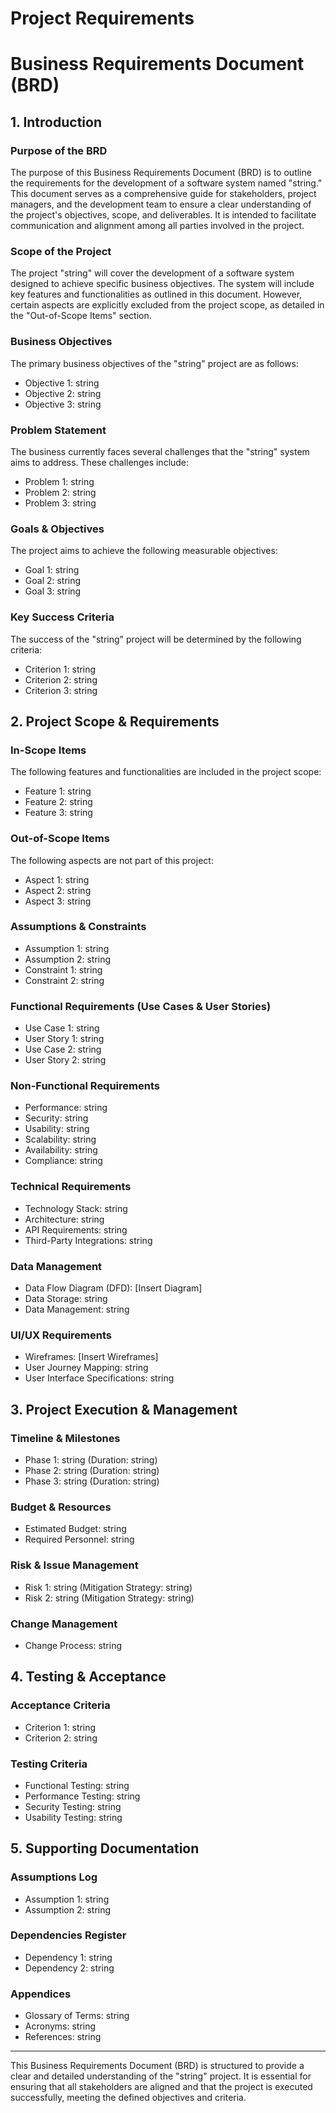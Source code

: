 # Project Requirements

# Business Requirements Document (BRD)

## 1. Introduction

### Purpose of the BRD
The purpose of this Business Requirements Document (BRD) is to outline the requirements for the development of a software system named "string." This document serves as a comprehensive guide for stakeholders, project managers, and the development team to ensure a clear understanding of the project's objectives, scope, and deliverables. It is intended to facilitate communication and alignment among all parties involved in the project.

### Scope of the Project
The project "string" will cover the development of a software system designed to achieve specific business objectives. The system will include key features and functionalities as outlined in this document. However, certain aspects are explicitly excluded from the project scope, as detailed in the "Out-of-Scope Items" section.

### Business Objectives
The primary business objectives of the "string" project are as follows:
- Objective 1: string
- Objective 2: string
- Objective 3: string

### Problem Statement
The business currently faces several challenges that the "string" system aims to address. These challenges include:
- Problem 1: string
- Problem 2: string
- Problem 3: string

### Goals & Objectives
The project aims to achieve the following measurable objectives:
- Goal 1: string
- Goal 2: string
- Goal 3: string

### Key Success Criteria
The success of the "string" project will be determined by the following criteria:
- Criterion 1: string
- Criterion 2: string
- Criterion 3: string

## 2. Project Scope & Requirements

### In-Scope Items
The following features and functionalities are included in the project scope:
- Feature 1: string
- Feature 2: string
- Feature 3: string

### Out-of-Scope Items
The following aspects are not part of this project:
- Aspect 1: string
- Aspect 2: string
- Aspect 3: string

### Assumptions & Constraints
- Assumption 1: string
- Assumption 2: string
- Constraint 1: string
- Constraint 2: string

### Functional Requirements (Use Cases & User Stories)
- Use Case 1: string
- User Story 1: string
- Use Case 2: string
- User Story 2: string

### Non-Functional Requirements
- Performance: string
- Security: string
- Usability: string
- Scalability: string
- Availability: string
- Compliance: string

### Technical Requirements
- Technology Stack: string
- Architecture: string
- API Requirements: string
- Third-Party Integrations: string

### Data Management
- Data Flow Diagram (DFD): [Insert Diagram]
- Data Storage: string
- Data Management: string

### UI/UX Requirements
- Wireframes: [Insert Wireframes]
- User Journey Mapping: string
- User Interface Specifications: string

## 3. Project Execution & Management

### Timeline & Milestones
- Phase 1: string (Duration: string)
- Phase 2: string (Duration: string)
- Phase 3: string (Duration: string)

### Budget & Resources
- Estimated Budget: string
- Required Personnel: string

### Risk & Issue Management
- Risk 1: string (Mitigation Strategy: string)
- Risk 2: string (Mitigation Strategy: string)

### Change Management
- Change Process: string

## 4. Testing & Acceptance

### Acceptance Criteria
- Criterion 1: string
- Criterion 2: string

### Testing Criteria
- Functional Testing: string
- Performance Testing: string
- Security Testing: string
- Usability Testing: string

## 5. Supporting Documentation

### Assumptions Log
- Assumption 1: string
- Assumption 2: string

### Dependencies Register
- Dependency 1: string
- Dependency 2: string

### Appendices
- Glossary of Terms: string
- Acronyms: string
- References: string

---

This Business Requirements Document (BRD) is structured to provide a clear and detailed understanding of the "string" project. It is essential for ensuring that all stakeholders are aligned and that the project is executed successfully, meeting the defined objectives and criteria.